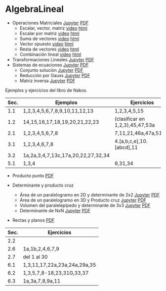 # AlgebraLineal

* Operaciones Matriciales [Jupyter](AL001.000_Op_matrices.ipynb) [PDF](AL001.000_Op_matrices.pdf)
   * Escalar, vector, matriz <a href="cap02a.mp4">video</a> <a href="cap02a/cap00present.html">html</a>
   * Escalar por matriz <a href="cap02b.mp4">video</a> <a href="cap02b/cap00present.html">html</a>
   * Suma de vectores <a href="cap02c.mp4">video</a> <a href="cap02c/cap00present.html">html</a>
   * Vector opuesto <a href="cap02d.mp4">video</a> <a href="cap02d/cap00present.html">html</a>
   * Resta de vectores <a href="cap02e.mp4">video</a> <a href="cap02e/cap00present.html">html</a>
   * Combinación lineal <a href="cap02f.mp4">video</a> <a href="cap02f/ap00present.html">html</a>
* Transformaciones Lineales [Jupyter](AL002.000_Tr_mat.ipynb) [PDF](AL002.000_Tr_mat.pdf)
* Sistemas de ecuaciones [Jupyter](AL003.000_Sis_ecu.ipynb) [PDF](AL003.000_Sis_ecu.pdf)
   * Conjunto solución  [Jupyter](AL003.300_Conj_sol.ipynb) [PDF](AL003.300_Conj_sol.pdf)
   * Reducción por Gauss  [Jupyter](AL003.500_Gauss.ipynb) [PDF](AL003.500_Gauss.pdf)
   * Matriz inversa [Jupyter](AL_003.700_Inversa.ipynb) [PDF](AL_003.700_Inversa.pdf)

Ejemplos y ejercicios del libro de Nakos.

|Sec.|Ejemplos|Ejercicios|
|----|--------|----------|
|1.1|1,2,3,4,5,6,7,8,9,10,11,12,13|1,2,3,4,5,15|
|1.2|14,15,16,17,18,19,20,21,22,23|(clasificar en 1,2,3),45,47,53a|
|2.1|1,2,3,4,5,6,7,8|7,11,21,46a,47a,51,52|
|3.1|1,2,3,4,6,7,8|4.[a,b,c,e],10.[abcd],11|
|3.2|1a,2a,3,4,7,13c,17a,20,22,27,32,34|
|5.1|1,3,4|9,31,34|
   
* Producto punto [PDF](Producto_punto.pdf)
* Determinante y producto cruz 
   * Área de un paralelogramo en 2D y determinante de 2x2 [Jupyter](AL005.00_Det2d.ipynb) [PDF](AL005.00_Det2d.pdf)
   * Área de un paralelogramo en 3D y Producto cruz  [Jupyter](AL005.300_ProdCruz.ipynb) [PDF](AL005.300_ProdCruz.pdf)
   * Volumen del paralelepípedo y determinante de 3x3 [Jupyter](AL005.600_Det3d.ipynb) [PDF](AL005.600_Det3d.pdf)
   * Determinante de NxN [Jupyter](AL_005.800_Det.ipynb) [PDF](AL_005.800_Det.pdf)

* Rectas y planos [PDF](AL_006.000_Rectas_Planos.ipynb)

|Sec.|Ejercicios|
|----|----------|
|2.2| |
|2.6| 1a,1b,2,4,6,7,9 |
|2.7| del 1 al 30 |
|6.1| 1,3,11,17,22a,23a,24a,29a,35 |
|6.2| 1,3,5,7,8-18,23,31G,33,37 |
|6.3| 1a,3a,7,8,9a,11 |

